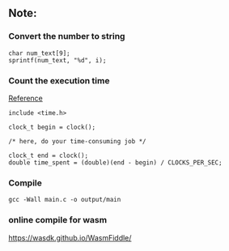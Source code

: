 ## Note:

### Convert the number to string
```
char num_text[9];
sprintf(num_text, "%d", i);
```

### Count the execution time
[Reference](https://stackoverflow.com/questions/5248915/execution-time-of-c-program)

```
include <time.h>

clock_t begin = clock();

/* here, do your time-consuming job */

clock_t end = clock();
double time_spent = (double)(end - begin) / CLOCKS_PER_SEC;
```

### Compile
`gcc -Wall main.c -o output/main`

### online compile for wasm
https://wasdk.github.io/WasmFiddle/